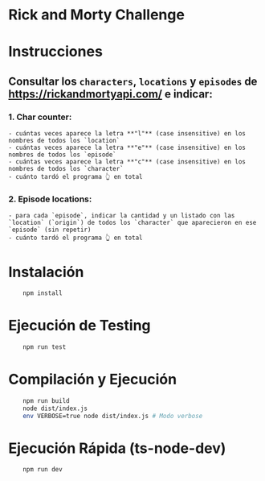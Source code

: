 # Rick and Morty Challenge

# Instrucciones

## Consultar los `characters`, `locations` y `episodes` de https://rickandmortyapi.com/ e indicar:

### 1. Char counter:

    - cuántas veces aparece la letra **"l"** (case insensitive) en los nombres de todos los `location`
    - cuántas veces aparece la letra **"e"** (case insensitive) en los nombres de todos los `episode`
    - cuántas veces aparece la letra **"c"** (case insensitive) en los nombres de todos los `character`
    - cuánto tardó el programa 👆 en total

### 2. Episode locations:

    - para cada `episode`, indicar la cantidad y un listado con las `location` (`origin`) de todos los `character` que aparecieron en ese `episode` (sin repetir)
    - cuánto tardó el programa 👆 en total

# Instalación

```bash
    npm install
```

# Ejecución de Testing

```bash
    npm run test
```

# Compilación y Ejecución

```bash
    npm run build
    node dist/index.js
    env VERBOSE=true node dist/index.js # Modo verbose
```

# Ejecución Rápida (ts-node-dev)

```bash
    npm run dev
```
